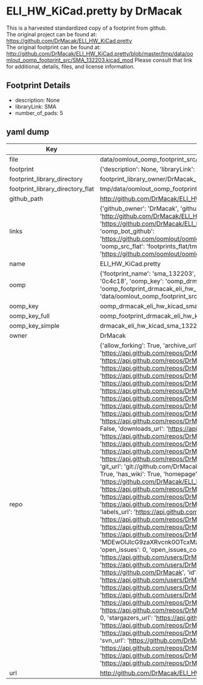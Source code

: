 # ELI_HW_KiCad.pretty by DrMacak  
This is a harvested standardized copy of a footprint from github.  
The original project can be found at:  
https://github.com/DrMacak/ELI_HW_KiCad.pretty  
The original footprint can be found at:
http://github.com/DrMacak/ELI_HW_KiCad.pretty/blob/master/tmp/data/oomlout_oomp_footprint_src/SMA_132203.kicad_mod
Please consult that link for additional, details, files, and license information.  
## Footprint Details
* description: None  
* libraryLink: SMA  
* number_of_pads: 5  
## yaml dump  
| Key | Value |  
| --- | --- |  
| file | data/oomlout_oomp_footprint_src/ELI_HW_KiCad.pretty/SMA_132203.kicad_mod |  
| footprint | {'description': None, 'libraryLink': 'SMA', 'number_of_pads': 5} |  
| footprint_library_directory | footprint_library_owner/DrMacak_ELI_HW_KiCad.pretty |  
| footprint_library_directory_flat | tmp/data/oomlout_oomp_footprint_src/footprints_flat/drmacak_eli_hw_kicad_sma_132203/working |  
| github_path | http://github.com/DrMacak/ELI_HW_KiCad.pretty/blob/master/tmp/data/oomlout_oomp_footprint_src/SMA_132203.kicad_mod |  
| links | {'github_owner': 'DrMacak', 'github_repo_name': 'ELI_HW_KiCad.pretty', 'github_src': 'http://github.com/DrMacak/ELI_HW_KiCad.pretty/blob/master/tmp/data/oomlout_oomp_footprint_src/SMA_132203.kicad_mod', 'github_src_repo': 'https://github.com/DrMacak/ELI_HW_KiCad.pretty', 'oomp_bot': 'tmp/data/oomlout_oomp_footprint_src/footprints/drmacak_eli_hw_kicad_sma_132203/working', 'oomp_bot_github': 'https://github.com/oomlout/oomlout_oomp_footprint_bot/tree/main/tmp/data/oomlout_oomp_footprint_src/footprints/drmacak_eli_hw_kicad_sma_132203/working', 'oomp_src_flat': 'footprints_flat/tmp/data/oomlout_oomp_footprint_src/footprints_flat/drmacak_eli_hw_kicad_sma_132203/working', 'oomp_src_flat_github': 'https://github.com/oomlout/oomlout_oomp_footprint_src/tree/main/tmp/data/oomlout_oomp_footprint_src/footprints_flat/drmacak_eli_hw_kicad_sma_132203/working'} |  
| name | ELI_HW_KiCad.pretty |  
| oomp | {'footprint_name': 'sma_132203', 'library_name': 'eli_hw_kicad', 'md5': '0c4c18da86636a8f9b95d80f4eeb9d0e', 'md5_10': '0c4c18da86', 'md5_5': '0c4c1', 'md5_6': '0c4c18', 'oomp_key': 'oomp_drmacak_eli_hw_kicad_sma_132203', 'oomp_key_extra': 'oomp_footprint_drmacak_eli_hw_kicad_sma_132203', 'oomp_key_full': 'oomp_footprint_drmacak_eli_hw_kicad_sma_132203_0c4c18', 'oomp_key_simple': 'drmacak_eli_hw_kicad_sma_132203', 'original_filename': 'data/oomlout_oomp_footprint_src/ELI_HW_KiCad.pretty/SMA_132203.kicad_mod', 'owner_name': 'drmacak'} |  
| oomp_key | oomp_drmacak_eli_hw_kicad_sma_132203 |  
| oomp_key_full | oomp_footprint_drmacak_eli_hw_kicad_sma_132203 |  
| oomp_key_simple | drmacak_eli_hw_kicad_sma_132203 |  
| owner | DrMacak |  
| repo | {'allow_forking': True, 'archive_url': 'https://api.github.com/repos/DrMacak/ELI_HW_KiCad.pretty/{archive_format}{/ref}', 'archived': False, 'assignees_url': 'https://api.github.com/repos/DrMacak/ELI_HW_KiCad.pretty/assignees{/user}', 'blobs_url': 'https://api.github.com/repos/DrMacak/ELI_HW_KiCad.pretty/git/blobs{/sha}', 'branches_url': 'https://api.github.com/repos/DrMacak/ELI_HW_KiCad.pretty/branches{/branch}', 'clone_url': 'https://github.com/DrMacak/ELI_HW_KiCad.pretty.git', 'collaborators_url': 'https://api.github.com/repos/DrMacak/ELI_HW_KiCad.pretty/collaborators{/collaborator}', 'comments_url': 'https://api.github.com/repos/DrMacak/ELI_HW_KiCad.pretty/comments{/number}', 'commits_url': 'https://api.github.com/repos/DrMacak/ELI_HW_KiCad.pretty/commits{/sha}', 'compare_url': 'https://api.github.com/repos/DrMacak/ELI_HW_KiCad.pretty/compare/{base}...{head}', 'contents_url': 'https://api.github.com/repos/DrMacak/ELI_HW_KiCad.pretty/contents/{+path}', 'contributors_url': 'https://api.github.com/repos/DrMacak/ELI_HW_KiCad.pretty/contributors', 'created_at': '2016-01-15T10:40:32Z', 'default_branch': 'master', 'deployments_url': 'https://api.github.com/repos/DrMacak/ELI_HW_KiCad.pretty/deployments', 'description': 'KiCad footprints repository for Eli-beamlines HW designing group', 'disabled': False, 'downloads_url': 'https://api.github.com/repos/DrMacak/ELI_HW_KiCad.pretty/downloads', 'events_url': 'https://api.github.com/repos/DrMacak/ELI_HW_KiCad.pretty/events', 'fork': False, 'forks': 0, 'forks_count': 0, 'forks_url': 'https://api.github.com/repos/DrMacak/ELI_HW_KiCad.pretty/forks', 'full_name': 'DrMacak/ELI_HW_KiCad.pretty', 'git_commits_url': 'https://api.github.com/repos/DrMacak/ELI_HW_KiCad.pretty/git/commits{/sha}', 'git_refs_url': 'https://api.github.com/repos/DrMacak/ELI_HW_KiCad.pretty/git/refs{/sha}', 'git_tags_url': 'https://api.github.com/repos/DrMacak/ELI_HW_KiCad.pretty/git/tags{/sha}', 'git_url': 'git://github.com/DrMacak/ELI_HW_KiCad.pretty.git', 'has_discussions': False, 'has_downloads': True, 'has_issues': True, 'has_pages': False, 'has_projects': True, 'has_wiki': True, 'homepage': None, 'hooks_url': 'https://api.github.com/repos/DrMacak/ELI_HW_KiCad.pretty/hooks', 'html_url': 'https://github.com/DrMacak/ELI_HW_KiCad.pretty', 'id': 49713078, 'is_template': False, 'issue_comment_url': 'https://api.github.com/repos/DrMacak/ELI_HW_KiCad.pretty/issues/comments{/number}', 'issue_events_url': 'https://api.github.com/repos/DrMacak/ELI_HW_KiCad.pretty/issues/events{/number}', 'issues_url': 'https://api.github.com/repos/DrMacak/ELI_HW_KiCad.pretty/issues{/number}', 'keys_url': 'https://api.github.com/repos/DrMacak/ELI_HW_KiCad.pretty/keys{/key_id}', 'labels_url': 'https://api.github.com/repos/DrMacak/ELI_HW_KiCad.pretty/labels{/name}', 'language': None, 'languages_url': 'https://api.github.com/repos/DrMacak/ELI_HW_KiCad.pretty/languages', 'license': None, 'merges_url': 'https://api.github.com/repos/DrMacak/ELI_HW_KiCad.pretty/merges', 'milestones_url': 'https://api.github.com/repos/DrMacak/ELI_HW_KiCad.pretty/milestones{/number}', 'mirror_url': None, 'name': 'ELI_HW_KiCad.pretty', 'network_count': 0, 'node_id': 'MDEwOlJlcG9zaXRvcnk0OTcxMzA3OA==', 'notifications_url': 'https://api.github.com/repos/DrMacak/ELI_HW_KiCad.pretty/notifications{?since,all,participating}', 'open_issues': 0, 'open_issues_count': 0, 'owner': {'avatar_url': 'https://avatars.githubusercontent.com/u/13037399?v=4', 'events_url': 'https://api.github.com/users/DrMacak/events{/privacy}', 'followers_url': 'https://api.github.com/users/DrMacak/followers', 'following_url': 'https://api.github.com/users/DrMacak/following{/other_user}', 'gists_url': 'https://api.github.com/users/DrMacak/gists{/gist_id}', 'gravatar_id': '', 'html_url': 'https://github.com/DrMacak', 'id': 13037399, 'login': 'DrMacak', 'node_id': 'MDQ6VXNlcjEzMDM3Mzk5', 'organizations_url': 'https://api.github.com/users/DrMacak/orgs', 'received_events_url': 'https://api.github.com/users/DrMacak/received_events', 'repos_url': 'https://api.github.com/users/DrMacak/repos', 'site_admin': False, 'starred_url': 'https://api.github.com/users/DrMacak/starred{/owner}{/repo}', 'subscriptions_url': 'https://api.github.com/users/DrMacak/subscriptions', 'type': 'User', 'url': 'https://api.github.com/users/DrMacak'}, 'private': False, 'pulls_url': 'https://api.github.com/repos/DrMacak/ELI_HW_KiCad.pretty/pulls{/number}', 'pushed_at': '2016-01-19T12:01:21Z', 'releases_url': 'https://api.github.com/repos/DrMacak/ELI_HW_KiCad.pretty/releases{/id}', 'size': 3, 'ssh_url': 'git@github.com:DrMacak/ELI_HW_KiCad.pretty.git', 'stargazers_count': 0, 'stargazers_url': 'https://api.github.com/repos/DrMacak/ELI_HW_KiCad.pretty/stargazers', 'statuses_url': 'https://api.github.com/repos/DrMacak/ELI_HW_KiCad.pretty/statuses/{sha}', 'subscribers_count': 1, 'subscribers_url': 'https://api.github.com/repos/DrMacak/ELI_HW_KiCad.pretty/subscribers', 'subscription_url': 'https://api.github.com/repos/DrMacak/ELI_HW_KiCad.pretty/subscription', 'svn_url': 'https://github.com/DrMacak/ELI_HW_KiCad.pretty', 'tags_url': 'https://api.github.com/repos/DrMacak/ELI_HW_KiCad.pretty/tags', 'teams_url': 'https://api.github.com/repos/DrMacak/ELI_HW_KiCad.pretty/teams', 'temp_clone_token': None, 'topics': [], 'trees_url': 'https://api.github.com/repos/DrMacak/ELI_HW_KiCad.pretty/git/trees{/sha}', 'updated_at': '2016-01-15T10:40:32Z', 'url': 'https://api.github.com/repos/DrMacak/ELI_HW_KiCad.pretty', 'visibility': 'public', 'watchers': 0, 'watchers_count': 0, 'web_commit_signoff_required': False} |  
| url | http://github.com/DrMacak/ELI_HW_KiCad.pretty |  

